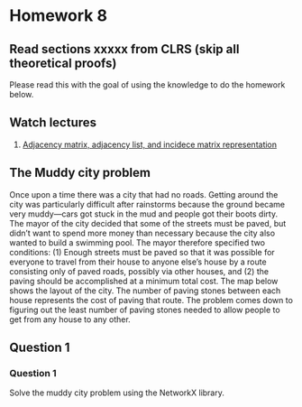 # Homework 8

## Read sections xxxxx from CLRS (skip all theoretical proofs)
Please read this with the goal of using the knowledge to do the homework below.

## Watch lectures
1. [Adjacency matrix, adjacency list, and incidece matrix representation](https://youtu.be/WQ2Tzlxl_Xo)

## The Muddy city problem
Once upon a time there was a city that had no roads. Getting around the city was particularly difficult after rainstorms because the ground became very muddy—cars got stuck in the mud and people got their boots dirty. The mayor of the city decided that some of the streets must be paved, but didn’t want to spend more money than necessary because the city also wanted to build a swimming pool. The mayor therefore specified two conditions: (1) Enough streets must be paved so that it was possible for everyone to travel from their house to anyone else’s house by a route consisting only of paved roads, possibly via other houses, and (2) the paving should be accomplished at a minimum total cost. The map below shows the layout of the city. The number of paving stones between each house represents the cost of paving that route. The problem comes down to figuring out the least number of paving stones needed to allow people to get from any house to any other.

## Question 1

### Question 1
Solve the muddy city problem using the NetworkX library.
